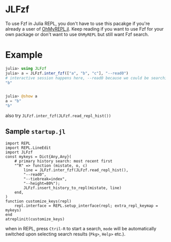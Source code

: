 # JLFzf

To use Fzf in Julia REPL, you don't have to use this pacakge if you're already a user of [OhMyREPL.jl](https://github.com/KristofferC/OhMyREPL.jl). Keep reading if you want to use Fzf for your own package or don't want to use `OhMyREPL` but still want Fzf search.

# Example
```julia
julia> using JLFzf
julia> a = JLFzf.inter_fzf(["a", "b", "c"], "--read0")
# interactive session happens here, --read0 because we could be searching for multi-line commands in history
"b"


julia> @show a
a = "b"
"b"
```

also try `JLFzf.inter_fzf(JLFzf.read_repl_hist())`

## Sample `startup.jl`
```
import REPL
import REPL.LineEdit
import JLFzf
const mykeys = Dict{Any,Any}(
    # primary history search: most recent first
    "^R" => function (mistate, o, c)
        line = JLFzf.inter_fzf(JLFzf.read_repl_hist(), 
        "--read0", 
        "--tiebreak=index",
        "--height=80%");
        JLFzf.insert_history_to_repl(mistate, line)
    end,
)
function customize_keys(repl)
    repl.interface = REPL.setup_interface(repl; extra_repl_keymap = mykeys)
end
atreplinit(customize_keys)
```

when in REPL, press `Ctril-R` to start a search, `mode` will be automatically switched upon
selecting search results (`Pkg>`, `Help>` etc.).
